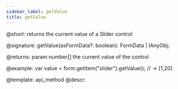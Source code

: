 ```yaml
---
sidebar_label: getValue
title: getValue
---          
```


@short: returns the current value of a Slider control

@signature: getValue(asFormData?: boolean): FormData | IAnyObj;


@returns:
param   number[]    the current value of the control

@example:
var value = form.getItem("slider").getValue();
// -> [1,20]



@template: api_method
@descr:


